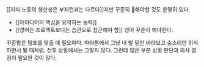 [[지식 노동의 생산성은 부지런과는 다르다]]지만 꾸준히 해야할 것도 분명히 있다.


- [[아이디어의 핵심을 요약하는 능력]]
- [[영어는 프로젝트보다는 습관으로 접근해야 함]] 영어 꾸준히 해야한다.


꾸준함은 템포를 맞출 때 필요하다. 마라톤에서 그냥 내 발 밑만 바라보고 숨소리만 의식하면서 뛸 때처럼. 전투 상황에서는 그렇지 않다. 그런데 많은 부분 상황 판단과 의사 결정이 필요한 것이 많다.
